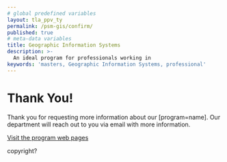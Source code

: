 ```yaml
---
# global predefined variables
layout: tla_ppv_ty
permalink: /psm-gis/confirm/
published: true
# meta-data variables
title: Geographic Information Systems
description: >-
  An ideal program for professionals working in
keywords: 'masters, Geographic Information Systems, professional'
---
```

# Thank You!

Thank you for requesting more information about our [program=name]. Our department will reach out to you via email with more information.

[Visit the program web pages](https://www.liberalarts.temple.edu)

copyright?
